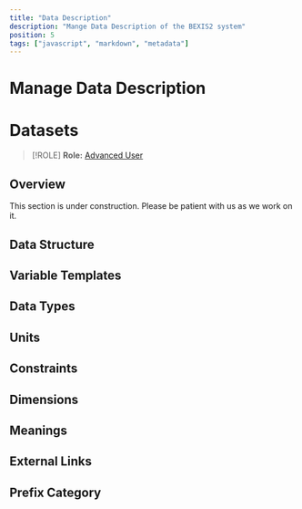 ```yaml
---
title: "Data Description"
description: "Mange Data Description of the BEXIS2 system"
position: 5
tags: ["javascript", "markdown", "metadata"]
---
```


# Manage Data Description
# Datasets
>[!ROLE]
>__Role:__ [Advanced User](../docs/General/#roles)

## Overview

This section is under construction. Please be patient with us as we work on it.

## Data Structure
## Variable Templates
## Data Types
## Units
## Constraints
## Dimensions
## Meanings
## External Links
## Prefix Category